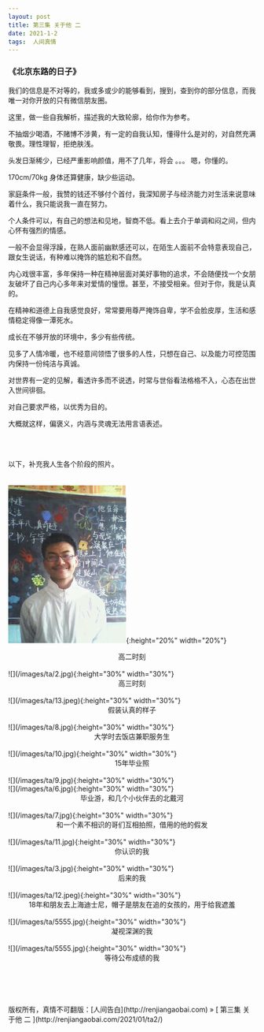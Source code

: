 ```yaml
---
layout: post  
title: 第三集 关于他 二 
date: 2021-1-2  
tags:  人间真情
---
```

### 《北京东路的日子》  


我们的信息是不对等的，我或多或少的能够看到，搜到，查到你的部分信息，而我唯一对你开放的只有微信朋友圈。

这里，做一些自我解析，描述我的大致轮廓，给你作为参考。

不抽烟少喝酒，不赌博不涉黄，有一定的自我认知，懂得什么是对的，对自然充满敬畏。理性理智，拒绝肤浅。

头发日渐稀少，已经严重影响颜值，用不了几年，将会 。。。 嗯，你懂的。

170cm/70kg 身体还算健康，缺少些运动。  

家庭条件一般，我赞的钱还不够付个首付，我深知房子与经济能力对生活来说意味着什么，我只能说我一直在努力。

个人条件可以，有自己的想法和见地，智商不低。看上去介于单调和闷之间，但内心怀有强烈的情感。  

一般不会显得浮躁，在熟人面前幽默感还可以，在陌生人面前不会特意表现自己，跟女生说话，有种难以掩饰的尴尬和不自然。  

内心戏很丰富，多年保持一种在精神层面对美好事物的追求，不会随便找一个女朋友破坏了自己内心多年来对爱情的憧憬。甚至，不接受相亲。但对于你，我是认真的。

在精神和道德上自我感觉良好，常常要用尊严掩饰自卑，学不会脸皮厚，生活和感情稳定得像一潭死水。  

成长在不够开放的环境中，多少有些传统。  

见多了人情冷暖，也不经意间领悟了很多的人性，只想在自己、以及能力可控范围内保持一份纯洁与真诚。

对世界有一定的见解，看透许多而不说透，时常与世俗看法格格不入，心态在出世入世间徘徊。  

对自己要求严格，以优秀为目的。  

大概就这样，偏褒义，内涵与灵魂无法用言语表述。  

<br/> 
<br/>

以下，补充我人生各个阶段的照片。  
<br/> 
<br/>
![](/images/ta/1.jpg){:height="20%" width="20%"}

<center>
高二时刻
</center>

<br/>
![](/images/ta/2.jpg){:height="30%" width="30%"}

<center>
高三时刻
</center>


<br/>
![](/images/ta/13.jpeg){:height="30%" width="30%"}
<center>
假装认真的样子
</center>



<br/>
![](/images/ta/8.jpg){:height="30%" width="30%"}

<center>
大学时去饭店兼职服务生
</center>




<br/>
![](/images/ta/10.jpg){:height="30%" width="30%"}
<center>
15年毕业照
</center>

<br/>
![](/images/ta/9.jpg){:height="30%" width="30%"}




<br/>
![](/images/ta/6.jpg){:height="30%" width="30%"}
<center>
毕业游，和几个小伙伴去的北戴河
</center>




<br/>
![](/images/ta/7.jpg){:height="30%" width="30%"}
<center>
和一个素不相识的哥们互相拍照，借用的他的假发
</center>



<br/>
![](/images/ta/11.jpg){:height="30%" width="30%"}
<center>
你认识的我
</center>


<br/>
![](/images/ta/3.jpg){:height="30%" width="30%"}
<center>
后来的我
</center>

<br/>
![](/images/ta/12.jpeg){:height="30%" width="30%"}
<center>
18年和朋友去上海迪士尼，帽子是朋友在追的女孩的，用于给我遮羞
</center>

<br/>
![](/images/ta/5555.jpg){:height="30%" width="30%"}
<center>
凝视深渊的我
</center>


<br/>
![](/images/ta/5555.jpg){:height="30%" width="30%"}
<center>
等待公布成绩的我
</center>


<br/> 
<br/> 
<br/> 
<br/> 
<br/> 
版权所有，真情不可翻版：[人间告白](http://renjiangaobai.com) » [ 第三集 关于他 二 ](http://renjiangaobai.com/2021/01/ta2/)  
<br/>